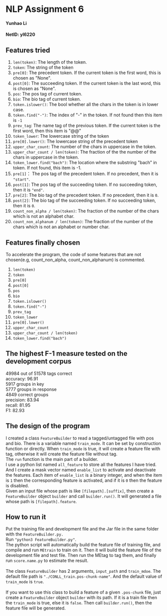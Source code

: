 # NLP Assignment 6
#### Yunhao Li
#### NetID: yl6220

## Features tried
1.  `len(token)`: The length of the token.
2.  `token`: The string of the token
3.  `pre[0]`: The precedent token. If the current token is the first word, this is chosen as "None".
4.  `post[0]`: The succeeding token. If the current token is the last word, this is chosen as "None".
5.  `pos`: The pos tag of current token.
6.  `bio`: The bio tag of current token. 
7.  `token.islower()`: The bool whether all the chars in the token is in lower case.
8.  `token.find("-")`: The index of "-" in the token. If not found then this item is `-1`
9.  `prev_tag`: The name tag of the previous token. If the current token is the first word, then this item is "@@"
10. `token_lower`: The lowercase string of the token
11. `pre[0].lower()`: The lowercase string of the precedent token
12. `upper_char_count`: The number of the chars in uppercase in the token. 
13. `upper_char_count / len(token)`: The fraction of the the number of the chars in uppercase in the token.
14. `token_lower.find("bach")`: The location where the substring "bach" in token. If not found, this item is -1.
15. `pre[1]`： The pos tag of the precedent token. If no precedent, then it is `"start"`.
16. `post[1]`: The pos tag of the succeeding token. If no succeeding token, then it is `"end"`.
17. `pre[2]`: The bio tag of the precedent token. If no precedent, then it is `0`.
18. `post[2]`: The bio tag of the succeeding token. If no succeeding token, then it is `0`.
19. `count_non_alpha / len(token)`: The fraction of the number of the chars which is not an alphabet char. 
19. `count_non_alphanum / len(token)`: The fraction of the number of the chars which is not an alphabet or number char. 

## Features finally chosen
To accelerate the program, the code of some features that are not chosen(e.g, count_non_alpha, count_non_alphanum) is commented.
1.  `len(token)` 
2.  `token`
3.  `pre[0]`
4.  `post[0]` 
5.  `pos` 
6.  `bio`
7.  `token.islower()` 
8.  `token.find("-")` 
9.  `prev_tag`
10. `token_lower`
11. `pre[0].lower()`
12. `upper_char_count`
13. `upper_char_count / len(token)`
14. `token_lower.find("bach")`

## The highest F-1 measure tested on the development corpus
49984 out of 51578 tags correct <br>
  accuracy: 96.91 <br>
5917 groups in key <br>
5777 groups in response <br>
4849 correct groups <br>
  precision: 83.94 <br>
  recall:    81.95 <br>
  F1:        82.93 <br>
  
## The design of the program
I created a class `FeatureBuilder` to read a tagged/untagged file with pos and bio. There is a variable named `train_mode`.
It can be set by construction function or directly. When `train_mode` is true, it will create a feature file with tag, 
otherwise it will create the feature file without tag. <br>
The `run` function is the main part of a builder. <br>
I use a python list named `all_feature` to store all the features I have tried. And I create a mask vector named `enable_list`
to activate and deactivate the features. Each item of `enable_list` is a binary integer, and when the item is `1` then 
the corresponding feature is activated, and if it is `0` then the feature is disabled.<br>
Given an input file whose path is like `[filepath].[suffix]`, then create a `FeatureBuilder` object `builder` and call 
`builder.run()`. It will generated a file whose path is `[filepath].feature`.

## How to run it
Put the training file and development file and the Jar file in the same folder with the `FeatureBuilder.py.`<br>
Run `"python3 FeatureBuilder.py"`.<br>
The python script will automatically build the feature file of training file, and compile and run `MEtrain` to train on it.
Then it will build the feature file of the development file and test file. Then run the MEtag to tag them, and finally 
run `score.name.py` to estimate the result.<br>
<br>
The class `FeatureBuilder` has 2 arguments, `input_path` and `train_mdoe`. The default file path is `"./CONLL_train.pos-chunk-name"`. And the default value of `train_mode` is `true`. <br>
<br>
If you want to use this class to build a feature of a given `.pos-chunk` file, just create a `FeatureBuilder` object `builder` with its path. If it is a train file then the `train_mode` is true, else it is `false`.
Then call `builder.run()`, then the feature file will be generated.
